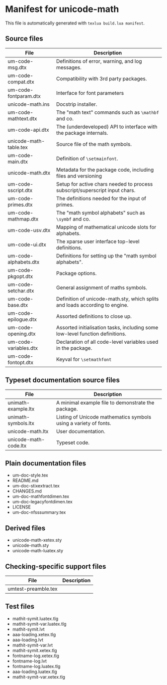 # Manifest for unicode-math

This file is automatically generated with `texlua build.lua manifest`.

## Source files

|                   File | Description                                                                   |
|                    --- | ---                                                                           |
|        um-code-msg.dtx | Definitions of error, warning, and log messages.                              |
|     um-code-compat.dtx | Compatibility with 3rd party packages.                                        |
|  um-code-fontparam.dtx | Interface for font parameters                                                 |
|       unicode-math.ins | Docstrip installer.                                                           |
|   um-code-mathtext.dtx | The "math text" commands such as `\mathbf` and co.                            |
|        um-code-api.dtx | The (underdeveloped) API to interface with the package internals.             |
| unicode-math-table.tex | Source file of the math symbols.                                              |
|       um-code-main.dtx | Definition of `\setmainfont`.                                                 |
|       unicode-math.dtx | Metadata for the package code, including files and versioning                 |
|    um-code-sscript.dtx | Setup for active chars needed to process subscript/superscript input chars.   |
|     um-code-primes.dtx | The definitions needed for the input of primes.                               |
|    um-code-mathmap.dtx | The "math symbol alphabets" such as `\symbf` and co.                          |
|        um-code-usv.dtx | Mapping of mathematical unicode slots for alphabets.                          |
|         um-code-ui.dtx | The xparse user interface top-level definitions.                              |
|  um-code-alphabets.dtx | Definitions for setting up the "math symbol alphabets".                       |
|     um-code-pkgopt.dtx | Package options.                                                              |
|    um-code-setchar.dtx | General assignment of maths symbols.                                          |
|       um-code-base.dtx | Definition of unicode-math.sty, which splits and loads according to engine.   |
|   um-code-epilogue.dtx | Assorted definitions to close up.                                             |
|    um-code-opening.dtx | Assorted initialisation tasks, including some low-level function definitions. |
|  um-code-variables.dtx | Declaration of all code-level variables used in the package.                  |
|    um-code-fontopt.dtx | Keyval for `\setmathfont`                                                     |

## Typeset documentation source files

|                  File | Description                                                      |
|                   --- | ---                                                              |
|   unimath-example.ltx | A minimal example file to demonstrate the package.               |
|   unimath-symbols.ltx | Listing of Unicode mathematics symbols using a variety of fonts. |
|      unicode-math.ltx | User documentation.                                              |
| unicode-math-code.ltx | Typeset code.                                                    |

## Plain documentation files

* um-doc-style.tex
* README.md
* um-doc-stixextract.tex
* CHANGES.md
* um-doc-mathfontdimen.tex
* um-doc-legacyfontdimen.tex
* LICENSE
* um-doc-nfsssummary.tex

## Derived files

* unicode-math-xetex.sty
* unicode-math.sty
* unicode-math-luatex.sty

## Checking-specific support files

|                File | Description |
|                 --- | ---         |
| umtest-preamble.tex |             |

## Test files

* mathit-symit.luatex.tlg
* mathit-symit-var.luatex.tlg
* mathit-symit.lvt
* aaa-loading.xetex.tlg
* aaa-loading.lvt
* mathit-symit-var.lvt
* mathit-symit.xetex.tlg
* fontname-log.xetex.tlg
* fontname-log.lvt
* fontname-log.luatex.tlg
* aaa-loading.luatex.tlg
* mathit-symit-var.xetex.tlg
